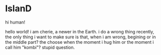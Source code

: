 # IslanD

hi human!

  hello world!
    i am cherie, a newer in the Earth.
    i do a wrong thing recently, the only thing i want to make sure is that, when i am wrong, begining or in the middle part?
    the choose when the moment i hug him or the moment i call him "kombi"?
    stupid question.
